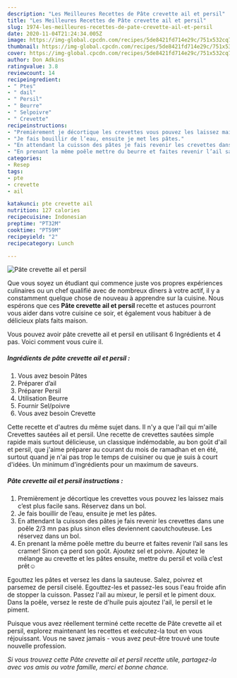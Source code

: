 ```yaml
---
description: "Les Meilleures Recettes de Pâte crevette ail et persil"
title: "Les Meilleures Recettes de Pâte crevette ail et persil"
slug: 1974-les-meilleures-recettes-de-pate-crevette-ail-et-persil
date: 2020-11-04T21:24:34.005Z
image: https://img-global.cpcdn.com/recipes/5de8421fd714e29c/751x532cq70/pate-crevette-ail-et-persil-photo-principale-de-la-recette.jpg
thumbnail: https://img-global.cpcdn.com/recipes/5de8421fd714e29c/751x532cq70/pate-crevette-ail-et-persil-photo-principale-de-la-recette.jpg
cover: https://img-global.cpcdn.com/recipes/5de8421fd714e29c/751x532cq70/pate-crevette-ail-et-persil-photo-principale-de-la-recette.jpg
author: Don Adkins
ratingvalue: 3.8
reviewcount: 14
recipeingredient:
- " Ptes"
- " dail"
- " Persil"
- " Beurre"
- " Selpoivre"
- " Crevette"
recipeinstructions:
- "Premièrement je décortique les crevettes vous pouvez les laissez mais c’est plus facile sans. Réservez dans un bol."
- "Je fais bouillir de l’eau, ensuite je met les pâtes."
- "En attendant la cuisson des pâtes je fais revenir les crevettes dans une poêle 2/3 mn pas plus sinon elles deviennent caoutchouteuse. Les réservez dans un bol."
- "En prenant la même poêle mettre du beurre et faites revenir l’ail sans les cramer! Sinon ça perd son goût. Ajoutez sel et poivre. Ajoutez le mélange au crevette et les pâtes ensuite, mettre du persil et voilà c’est prêt☺️"
categories:
- Resep
tags:
- pte
- crevette
- ail

katakunci: pte crevette ail 
nutrition: 127 calories
recipecuisine: Indonesian
preptime: "PT32M"
cooktime: "PT59M"
recipeyield: "2"
recipecategory: Lunch

---
```



![Pâte crevette ail et persil](https://img-global.cpcdn.com/recipes/5de8421fd714e29c/751x532cq70/pate-crevette-ail-et-persil-photo-principale-de-la-recette.jpg)

Que vous soyez un étudiant qui commence juste vos propres expériences culinaires ou un chef qualifié avec de nombreux dîners à votre actif, il y a constamment quelque chose de nouveau à apprendre sur la cuisine. Nous espérons que ces <strong> Pâte crevette ail et persil </strong> recette et astuces pourront vous aider dans votre cuisine ce soir, et également vous habituer à de délicieux plats faits maison.

<!--inarticleads1-->

Vous pouvez avoir pâte crevette ail et persil en utilisant 6 Ingrédients et 4 pas. Voici comment vous cuire il.

##### Ingrédients de pâte crevette ail et persil :

1. Vous avez besoin  Pâtes
1. Préparer  d’ail
1. Préparer  Persil
1. Utilisation  Beurre
1. Fournir  Sel/poivre
1. Vous avez besoin  Crevette


Cette recette et d&#39;autres du même sujet dans. Il n&#39;y a que l&#39;ail qui m&#39;aille Crevettes sautées ail et persil. Une recette de crevettes sautées simple rapide mais surtout délicieuse, un classique indémodable, au bon goût d&#39;ail et persil, que j&#39;aime préparer au courant du mois de ramadhan et en été, surtout quand je n&#39;ai pas trop le temps de cuisiner ou que je suis à court d&#39;idées. Un minimum d&#39;ingrédients pour un maximum de saveurs. 

<!--inarticleads2-->

##### Pâte crevette ail et persil instructions :

1. Premièrement je décortique les crevettes vous pouvez les laissez mais c’est plus facile sans. Réservez dans un bol.
1. Je fais bouillir de l’eau, ensuite je met les pâtes.
1. En attendant la cuisson des pâtes je fais revenir les crevettes dans une poêle 2/3 mn pas plus sinon elles deviennent caoutchouteuse. Les réservez dans un bol.
1. En prenant la même poêle mettre du beurre et faites revenir l’ail sans les cramer! Sinon ça perd son goût. Ajoutez sel et poivre. Ajoutez le mélange au crevette et les pâtes ensuite, mettre du persil et voilà c’est prêt☺️


Egouttez les pâtes et versez les dans la sauteuse. Salez, poivrez et parsemez de persil ciselé. Egouttez-les et passez-les sous l&#39;eau froide afin de stopper la cuisson. Passez l&#39;ail au mixeur, le persil et le piment doux. Dans la poêle, versez le reste de d&#39;huile puis ajoutez l&#39;ail, le persil et le piment. 

<!--inarticleads1-->

<p>
Puisque vous avez réellement terminé cette recette de Pâte crevette ail et persil, explorez maintenant les recettes et exécutez-la tout en vous réjouissant. Vous ne savez jamais - vous avez peut-être trouvé une toute nouvelle profession.
</p>

<p>
<i>Si vous trouvez cette Pâte crevette ail et persil recette utile, partagez-la avec vos amis ou votre famille, merci et bonne chance.</i>
</p>
